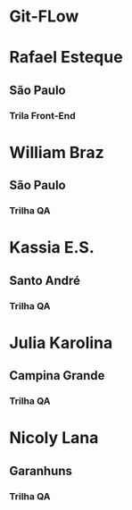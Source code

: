 # Git-FLow

# Rafael Esteque
## São Paulo
### Trila Front-End

# William Braz
## São Paulo
### Trilha QA

# Kassia E.S.
## Santo André
### Trilha QA

# Julia Karolina
## Campina Grande
### Trilha QA

# Nicoly Lana
## Garanhuns
### Trilha QA
